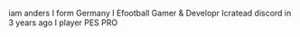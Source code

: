 iam anders I form Germany
I Efootball Gamer & Developr
Icratead discord in 3 years  ago 
I player PES PRO
